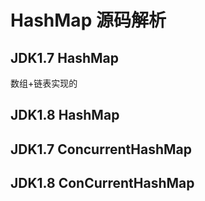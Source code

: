 # HashMap 源码解析

##  JDK1.7 HashMap

数组+链表实现的



## JDK1.8 HashMap

## JDK1.7 ConcurrentHashMap

## JDK1.8 ConCurrentHashMap

